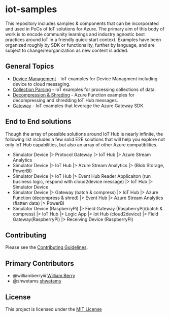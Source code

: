 # iot-samples
This repository includes samples &amp; components that can be incorporated and used in PoCs of IoT solutions for Azure.  The primary aim of this body of work is to encode community learnings and industry agnostic best practices around IoT in a friendly quick-start context.  Examples have been organized roughly by SDK or functionality, further by language, and are subject to change/reorganization as new content is added.  

## General Topics
* [Device Management](/DeviceManagement/README.md) - IoT examples for Device Managment including device to cloud messaging.
* [Collection Parsing](/CollectionParsing/README.md) - IoT examples for processing collections of data.
* [Decompression & Shreding](DecompressShred/README.md) - Azure Function examples for decompressing and shredding IoT Hub messages.
* [Gateway](Gateway/README.md) - IoT examples that leverage the Azure Gateway SDK. 

## End to End solutions
Though the array of possible solutions around IoT Hub is nearly infinite, the following list includes a few solid E2E solutions that will help you explore not only IoT Hub capabilities, but also an array of other Azure compatiblities. 

* Simulator Device |> Protocol Gateway |> IoT Hub |> Azure Stream Analytics
* Simulator Device |> IoT Hub |> Azure Stream Analytics |> (Blob Storage, PowerBI)
* Simulator Device |> IoT Hub |> Event Hub Reader Applicaiton (run business logic, respond with cloud2device message) |> IoT Hub |> Simulator Device 
* Simulator Device |> Gateway (batch & compress) |> IoT Hub |> Azure Function (decompress & shred) |> Event Hub |> Azure Stream Analytics (flatten data) |> PowerBI 
* Simulator Device (RaspberryPi) |> Field Gateway (RaspberryPi)(batch & compress) |> IoT Hub |> Logic App |> Iot Hub (cloud2device) |> Field Gateway(RaspberryPi) |> Receiving Device (RaspberryPi)

## Contributing
Please see the [Contributing Guidelines](CONTRIBUTING.md). 

## Primary Contributors
* @williamberryiii [William Berry](https://github.com/WilliamBerryiii)
* @shwetams [shwetams](https://github.com/shwetams)

## License
This project is licensed under the [MIT License](LICENSE.txt)
